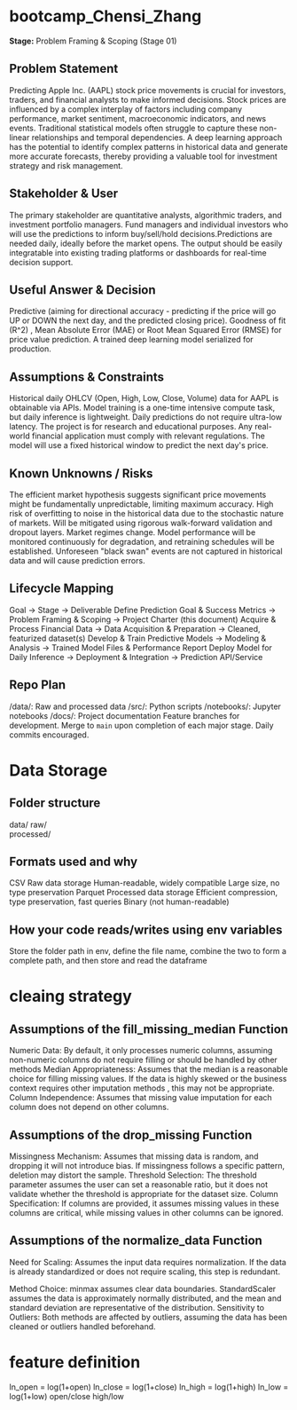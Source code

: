 # bootcamp_Chensi_Zhang

**Stage:** Problem Framing & Scoping (Stage 01)

## Problem Statement
Predicting Apple Inc. (AAPL) stock price movements is crucial for investors, traders, and financial analysts to make informed decisions. Stock prices are influenced by a complex interplay of factors including company performance, market sentiment, macroeconomic indicators, and news events. Traditional statistical models often struggle to capture these non-linear relationships and temporal dependencies. A deep learning approach has the potential to identify complex patterns in historical data and generate more accurate forecasts, thereby providing a valuable tool for investment strategy and risk management.

## Stakeholder & User
The primary stakeholder are  quantitative analysts, algorithmic traders, and investment portfolio managers. Fund managers and individual investors who will use the predictions to inform buy/sell/hold decisions.Predictions are needed daily, ideally before the market opens. The output should be easily integratable into existing trading platforms or dashboards for real-time decision support.

## Useful Answer & Decision
Predictive (aiming for directional accuracy - predicting if the price will go UP or DOWN the next day, and the predicted closing price).
Goodness of fit (R^2) , Mean Absolute Error (MAE) or Root Mean Squared Error (RMSE) for price value prediction.
A trained deep learning model serialized for production.

## Assumptions & Constraints
Historical daily OHLCV (Open, High, Low, Close, Volume) data for AAPL is obtainable via APIs.
Model training is a one-time intensive compute task, but daily inference is lightweight.
Daily predictions do not require ultra-low latency.
The project is for research and educational purposes. Any real-world financial application must comply with relevant regulations.
The model will use a fixed historical window to predict the next day's price.

## Known Unknowns / Risks
The efficient market hypothesis suggests significant price movements might be fundamentally unpredictable, limiting maximum accuracy.
High risk of overfitting to noise in the historical data due to the stochastic nature of markets. Will be mitigated using rigorous walk-forward validation and dropout layers.
Market regimes change. Model performance will be monitored continuously for degradation, and retraining schedules will be established.
Unforeseen "black swan" events are not captured in historical data and will cause prediction errors.

## Lifecycle Mapping
Goal → Stage → Deliverable
Define Prediction Goal & Success Metrics → Problem Framing & Scoping → Project Charter (this document)
Acquire & Process Financial Data → Data Acquisition & Preparation → Cleaned, featurized dataset(s)
Develop & Train Predictive Models → Modeling & Analysis → Trained Model Files & Performance Report
Deploy Model for Daily Inference → Deployment & Integration → Prediction API/Service

## Repo Plan
/data/: Raw and processed data
/src/: Python scripts
/notebooks/: Jupyter notebooks
/docs/: Project documentation
Feature branches for development. Merge to `main` upon completion of each major stage. Daily commits encouraged.

# Data Storage

## Folder structure
data/
raw/          
processed/    

## Formats used and why
CSV	Raw data storage	Human-readable, widely compatible	Large size, no type preservation
Parquet	Processed data storage	Efficient compression, type preservation, fast queries	Binary (not human-readable)

## How your code reads/writes using env variables
Store the folder path in env, define the file name, combine the two to form a complete path, and then store and read the dataframe

# cleaing strategy

## Assumptions of the fill_missing_median Function

Numeric Data: By default, it only processes numeric columns, assuming non-numeric columns do not require filling or should be handled by other methods
Median Appropriateness: Assumes that the median is a reasonable choice for filling missing values. If the data is highly skewed or the business context requires other imputation methods , this may not be appropriate.
Column Independence: Assumes that missing value imputation for each column does not depend on other columns.

## Assumptions of the drop_missing Function

Missingness Mechanism: Assumes that missing data is random, and dropping it will not introduce bias. If missingness follows a specific pattern, deletion may distort the sample.
Threshold Selection: The threshold parameter assumes the user can set a reasonable ratio, but it does not validate whether the threshold is appropriate for the dataset size.
Column Specification: If columns are provided, it assumes missing values in these columns are critical, while missing values in other columns can be ignored.

## Assumptions of the normalize_data Function

Need for Scaling: Assumes the input data requires normalization. If the data is already standardized or does not require scaling, this step is redundant.

Method Choice:
minmax assumes clear data boundaries.
StandardScaler assumes the data is approximately normally distributed, and the mean and standard deviation are representative of the distribution.
Sensitivity to Outliers: Both methods are affected by outliers, assuming the data has been cleaned or outliers handled beforehand.

# feature definition

ln_open = log(1+open)
ln_close = log(1+close)
ln_high = log(1+high)
ln_low = log(1+low)
open/close 
high/low
